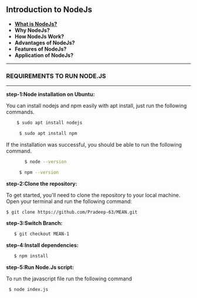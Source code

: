 ## Introduction to NodeJs
- **[What is NodeJs?](https://github.com/Pradeep-63/MEAN/edit/MEAN-1/Introduction.txt)**
- **Why NodeJs?**
- **How NodeJs Work?**
- **Advantages of NodeJs?**
- **Features of NodeJs?**
- **Application of NodeJs?**
 ***

### REQUIREMENTS TO RUN NODE.JS
***

**step-1:Node installation on Ubuntu:**

  You can install nodejs and npm easily with apt install, just run the following commands.
  ```sh
      $ sudo apt install nodejs
   ``` 

 ```sh
      $ sudo apt install npm
``` 
   If the installation was successful, you should be able to run the following    command.

```sh
       $ node --version
   ``` 

 ```sh
      $ npm --version
``` 
    
 **step-2:Clone the repository:**

   To get started, you'll need to clone the repository to your local machine. Open your terminal and run the following command:

   ```bash
   $ git clone https://github.com/Pradeep-63/MEAN.git
 ```
**step-3:Switch Branch:**
```bash
   $ git checkout MEAN-1
 ```
**step-4:Install dependencies:**
```bash
   $ npm install
 ```
**step-5:Run Node.Js script:**

   To run the  javascript file run the following command
  ```sh
   $ node index.js
   ```

